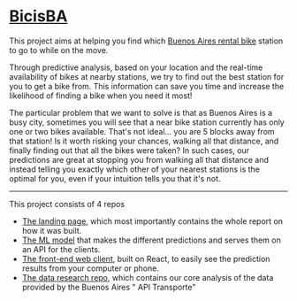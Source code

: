 # [BicisBA](https://bicisba.github.io/)

This project aims at helping you find which [Buenos Aires rental bike](https://baecobici.com.ar/) station to go to while on the move.

Through predictive analysis, based on your location and the real-time availability of bikes at nearby stations, we try to find out the best station for you to get a bike from. This information can save you time and increase the likelihood of finding a bike when you need it most!

The particular problem that we want to solve is that as Buenos Aires is a busy city, sometimes you will see that a near bike station currently has only one or two bikes available. That's not ideal... you are 5 blocks away from that station! Is it worth risking your chances, walking all that distance, and finally finding out that all the bikes were taken? In such cases, our predictions are great at stopping you from walking all that distance and instead telling you exactly which other of your nearest stations is the optimal for you, even if your intuition tells you that it's not.

---

This project consists of 4 repos

- [The landing page](https://github.com/BicisBA/.github), which most importantly contains the whole report on how it was built.
- [The ML model](https://github.com/BicisBA/frame) that makes the different predictions and serves them on an API for the clients.
- [The front-end web client](https://github.com/BicisBA/BicisBA.github.io), built on React, to easily see the prediction results from your computer or phone.
- [The data research repo](https://github.com/BicisBA/research), which contains our core analysis of the data provided by the Buenos Aires "
API Transporte"
